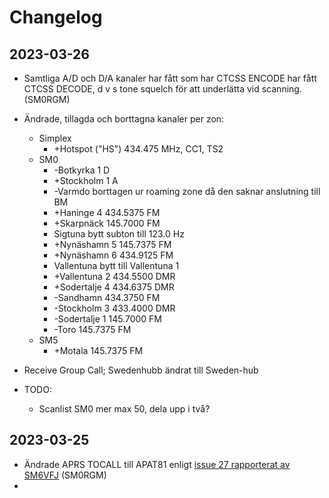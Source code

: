 
# Changelog

## 2023-03-26

* Samtliga A/D och D/A kanaler har fått som har CTCSS ENCODE har fått CTCSS DECODE, d v s tone squelch för att underlätta vid scanning. (SM0RGM)
* Ändrade, tillagda och borttagna kanaler per zon:
    * Simplex
        * +Hotspot ("HS") 434.475 MHz, CC1, TS2
    * SM0
        * -Botkyrka 1 D
        * +Stockholm 1 A
        * -Varmdo borttagen ur roaming zone då den saknar anslutning till BM
        * +Haninge 4 434.5375 FM
        * +Skarpnäck 145.7000 FM
        * Sigtuna bytt subton till 123.0 Hz
        * +Nynäshamn 5 145.7375 FM
        * +Nynäshamn 6 434.9125 FM
        * Vallentuna bytt till Vallentuna 1
        * +Vallentuna 2 434.5500 DMR
        * +Sodertalje 4 434.6375 DMR
        * -Sandhamn 434.3750 FM
        * -Stockholm 3 433.4000 DMR
        * -Sodertalje 1 145.7000 FM
        * -Toro 145.7375 FM
    * SM5
        * +Motala 145.7375 FM

* Receive Group Call; Swedenhubb ändrat till Sweden-hub

* TODO:
    * Scanlist SM0 mer max 50, dela upp i två?

## 2023-03-25

* Ändrade APRS TOCALL till APAT81 enligt [issue 27 rapporterat av SM6VFJ](https://github.com/sm0rux/at-d878uv/issues/27) (SM0RGM)
*
